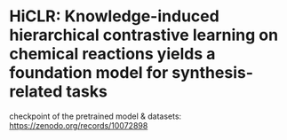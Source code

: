 # HiCLR: Knowledge-induced hierarchical contrastive learning on chemical reactions yields a foundation model for synthesis-related tasks
checkpoint of the pretrained model & datasets: https://zenodo.org/records/10072898
